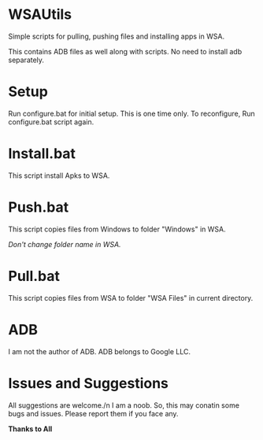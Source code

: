 # WSAUtils
Simple scripts for pulling, pushing files and installing apps in WSA.

This contains ADB files as well along with scripts.
No need to install adb separately.

# Setup
Run configure.bat for initial setup.
This is one time only.
To reconfigure, Run configure.bat script again.

# Install.bat

This script install Apks to WSA.

# Push.bat

This script copies files from Windows to folder "Windows" in WSA.

_Don't change folder name in WSA._

# Pull.bat

This script copies files from WSA to folder "WSA Files" in current directory.

# ADB

I am not the author of ADB.
ADB belongs to Google LLC.

# Issues and Suggestions

All suggestions are welcome./n
I am a noob. So, this may conatin some bugs and issues. Please report them if you face any.

**Thanks to All**
